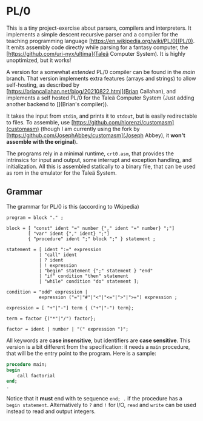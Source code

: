 # PL/0

This is a tiny project-exercise about parsers, compilers and interpreters. It implements a simple descent recursive parser and a compiler for the teaching programming language [https://en.wikipedia.org/wiki/PL/0](PL/0). It emits assembly code directly while parsing for a fantasy computer, the [https://github.com/uri-nyx/ultima](Taleä Computer System). It is highly unoptimized, but it works!

A version for a somewhat *extended* PL/0 compiler can be found in the *main* branch. That version implements extra features (arrays and strings) to allow self-hosting, as described by [https://briancallahan.net/blog/20210822.html](Brian Callahan), and implements a self hosted PL/0 for the Taleä Computer System (Just adding another backend to [](Brian's compiler)).

It takes the input from `stdin`, and prints it to `stdout`, but is easily redirectable to files. To assemble, use [https://github.com/hlorenzi/customasm](customasm) (though I am currently using the fork by [https://github.com/JosephAbbey/customasm](Joseph Abbey), it **won't assemble with the original**).

The programs rely in a minimal runtime, `crt0.asm`, that provides the intrinsics for input and output, some interrupt and exception handling, and initialization. All this is assembled statically to a binary file, that can be used as rom in the emulator for the Taleä System.

## Grammar

The grammar for PL/0 is this (according to Wkipedia)

```ebnf
program = block "." ;

block = [ "const" ident "=" number {"," ident "=" number} ";"]
        [ "var" ident {"," ident} ";"]
        { "procedure" ident ";" block ";" } statement ;

statement = [ ident ":=" expression 
            | "call" ident 
            | ? ident 
            | ! expression 
            | "begin" statement {";" statement } "end" 
            | "if" condition "then" statement 
            | "while" condition "do" statement ];

condition = "odd" expression |
            expression ("="|"#"|"<"|"<="|">"|">=") expression ;

expression = [ "+"|"-"] term { ("+"|"-") term};

term = factor {("*"|"/") factor};

factor = ident | number | "(" expression ")";
```

All keywords are **case insensitive**, but identifiers are **case sensitive**.
This version is a bit different from the specification: it needs a `main` procedure, that will be the entry point to the program. Here is a sample:

```pascal
procedure main;
begin
    call factorial
end;
.
```

Notice that it **must** end with te sequence `end; .` if the procedure has a `begin statement`. Alternatively to `?` and `!` for I/O, `read` and `write` can be used instead to read and output integers.
